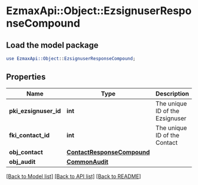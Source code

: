 # EzmaxApi::Object::EzsignuserResponseCompound

## Load the model package
```perl
use EzmaxApi::Object::EzsignuserResponseCompound;
```

## Properties
Name | Type | Description | Notes
------------ | ------------- | ------------- | -------------
**pki_ezsignuser_id** | **int** | The unique ID of the Ezsignuser | 
**fki_contact_id** | **int** | The unique ID of the Contact | 
**obj_contact** | [**ContactResponseCompound**](ContactResponseCompound.md) |  | 
**obj_audit** | [**CommonAudit**](CommonAudit.md) |  | 

[[Back to Model list]](../README.md#documentation-for-models) [[Back to API list]](../README.md#documentation-for-api-endpoints) [[Back to README]](../README.md)


